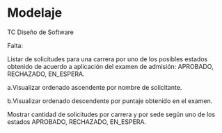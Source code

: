 # Modelaje
TC Diseño de Software
 
Falta:

Listar de solicitudes para una carrera por uno de los posibles estados obtenido de acuerdo a aplicación del examen de admisión: APROBADO, RECHAZADO, EN_ESPERA.

a.Visualizar ordenado ascendente por nombre de solicitante.

b.Visualizar ordenado descendente por puntaje obtenido en el examen.

Mostrar cantidad de solicitudes por carrera y por sede según uno de los estados APROBADO, RECHAZADO, EN_ESPERA.


